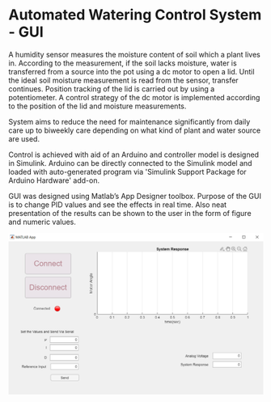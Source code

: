 # Automated Watering Control System - GUI

A humidity sensor measures the moisture content of soil which a plant lives in.
According to the measurement, if the soil lacks moisture, water is
transferred from a source into the pot using a dc motor to open a lid.
Until the ideal soil moisture measurement is read from the
sensor, transfer continues. Position tracking of the lid is carried out by using a potentiometer.
A control strategy of the dc motor is implemented according to the position of the lid and moisture measurements.

System aims to reduce the need for maintenance significantly from daily care up to biweekly
care depending on what kind of plant and water source are used.

Control is achieved with aid of an Arduino and controller model is designed in Simulink.
Arduino can be directly connected to the Simulink model and loaded with auto-generated program
via 'Simulink Support Package for Arduino Hardware' add-on.

GUI was designed using Matlab’s App Designer toolbox. Purpose of the GUI is to
change PID values and see the effects in real time. Also neat presentation of the results can
be shown to the user in the form of figure and numeric values.

<img src="./simulink-model/gui.png" width="600">


